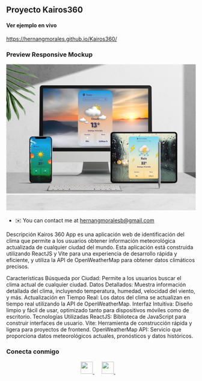 ## Proyecto Kairos360

#### Ver ejemplo en vivo

https://hernangmorales.github.io/Kairos360/

### Preview Responsive Mockup
![](https://github.com/HernanGmorales/Kairos360/blob/master/ClimaPreview.jpg)




* ✉️  You can contact me at [hernangmoralesb@gmail.com](mailto:hernangmoralesb@gmail.com)

Descripción
Kairos 360 App es una aplicación web de identificación del clima que permite a los usuarios obtener información meteorológica actualizada de cualquier ciudad del mundo. Esta aplicación está construida utilizando ReactJS y Vite para una experiencia de desarrollo rápida y eficiente, y utiliza la API de OpenWeatherMap para obtener datos climáticos precisos.

Características
Búsqueda por Ciudad: Permite a los usuarios buscar el clima actual de cualquier ciudad.
Datos Detallados: Muestra información detallada del clima, incluyendo temperatura, humedad, velocidad del viento, y más.
Actualización en Tiempo Real: Los datos del clima se actualizan en tiempo real utilizando la API de OpenWeatherMap.
Interfaz Intuitiva: Diseño limpio y fácil de usar, optimizado tanto para dispositivos móviles como de escritorio.
Tecnologías Utilizadas
ReactJS: Biblioteca de JavaScript para construir interfaces de usuario.
Vite: Herramienta de construcción rápida y ligera para proyectos de frontend.
OpenWeatherMap API: Servicio que proporciona datos meteorológicos actuales, pronósticos y datos históricos.




### Conecta conmigo

<p align="center">
  <a href="https://www.github.com/HernanGmorales" target="_blank" rel="noreferrer">
    <picture>
      <source media="(prefers-color-scheme: dark)" srcset="https://raw.githubusercontent.com/danielcranney/readme-generator/main/public/icons/socials/github-dark.svg" />
      <source media="(prefers-color-scheme: light)" srcset="https://raw.githubusercontent.com/danielcranney/readme-generator/main/public/icons/socials/github.svg" />
      <img src="https://raw.githubusercontent.com/danielcranney/readme-generator/main/public/icons/socials/github.svg" width="32" height="32" />
    </picture>
  </a>
  &nbsp;&nbsp;&nbsp;&nbsp;
  <a href="http://www.instagram.com/gustav_morales/" target="_blank" rel="noreferrer">
    <picture>
      <source media="(prefers-color-scheme: dark)" srcset="https://raw.githubusercontent.com/danielcranney/readme-generator/main/public/icons/socials/instagram-dark.svg" />
      <source media="(prefers-color-scheme: light)" srcset="https://raw.githubusercontent.com/danielcranney/readme-generator/main/public/icons/socials/instagram.svg" />
      <img src="https://raw.githubusercontent.com/danielcranney/readme-generator/main/public/icons/socials/instagram.svg" width="32" height="32" />
    </picture>
  </a>
  &nbsp;&nbsp;&nbsp;&nbsp;
  <a href="https://www.linkedin.com/in/hernán-g-morales/" target="_blank" rel="noreferrer">
    <picture>
      <source media="(prefers-color-scheme: dark)" srcset="https://raw.githubusercontent.com/danielcranney/readme-generator/main/public/icons/socials/linkedin-dark.svg" />
